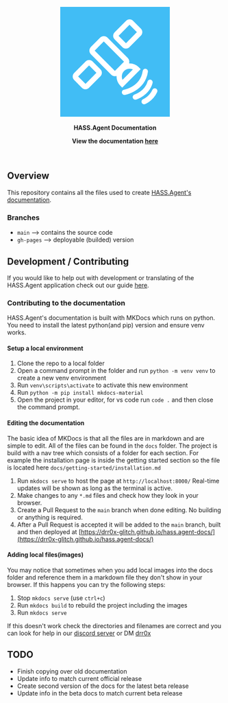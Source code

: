 <p align="center">
  <a href="https://github.com/LAB02-Research/HASS.Agent">
    <img src="https://raw.githubusercontent.com/LAB02-Research/HASS.Agent/08310c474780107f63053cf02ce52f80e49408cb/images/logo_256.png"  alt="HASS.Agent" class="logo" />
  </a>
</p>
<p align="center" font-size="36px" color="#41BDF5">
  <strong>
    HASS.Agent Documentation
  </strong>
</p>
<p align="center" font-size="20px">
  <strong>
    View the documentation 
    <a href="https://drr0x-glitch.github.io/hass.agent-docs/">here</a>
  </strong>
</p>
<br clear="left" />

## Overview

This repository contains all the files used to create [HASS.Agent's documentation](https://drr0x-glitch.github.io/hass.agent-docs/).

### Branches

- `main` --> contains the source code
- `gh-pages` --> deployable (builded) version

## Development / Contributing

If you would like to help out with development or translating of the HASS.Agent application check out our guide [here]().

### Contributing to the documentation

HASS.Agent's documentation is built with MKDocs which runs on python. You need to install the latest python(and pip) version and ensure venv works.

#### Setup a local environment

1. Clone the repo to a local folder
2. Open a command prompt in the folder and run `python -m venv venv` to create a new venv environment
3. Run `venv\scripts\activate` to activate this new environment
4. Run `python -m pip install mkdocs-material`
5. Open the project in your editor, for vs code run `code .` and then close the command prompt.

#### Editing the documentation

The basic idea of MKDocs is that all the files are in markdown and are simple to edit. All of the files can be found in the `docs` folder.
The project is build with a nav tree which consists of a folder for each section. For example the installation page is inside the getting started section so the file is located here `docs/getting-started/installation.md`

1. Run `mkdocs serve` to host the page at `http://localhost:8000/` Real-time updates will be shown as long as the terminal is active.
2. Make changes to any `*.md` files and check how they look in your browser.
3. Create a Pull Request to the `main` branch when done editing. No building or anything is required.
4. After a Pull Request is accepted it will be added to the `main` branch, built and then deployed at [https://drr0x-glitch.github.io/hass.agent-docs/](https://drr0x-glitch.github.io/hass.agent-docs/)

#### Adding local files(images)

You may notice that sometimes when you add local images into the docs folder and reference them in a markdown file they don't show in your browser. If this happens you can try the following steps:

1. Stop `mkdocs serve` (use `ctrl+c`)
2. Run `mkdocs build` to rebuild the project including the images
3. Run `mkdocs serve`

If this doesn't work check the directories and filenames are correct and you can look for help in our [discord server](https://discord.gg/nMvqzwrVBU) or DM [drr0x](https://discord.com/users/638245963240046592)

## TODO

- Finish copying over old documentation
- Update info to match current official release
- Create second version of the docs for the latest beta release
- Update info in the beta docs to match current beta release
